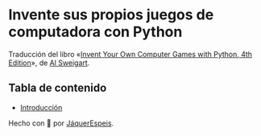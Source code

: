 # Invente sus propios juegos de computadora con Python

Traducción del libro
«[Invent Your Own Computer Games with Python, 4th Edition](https://inventwithpython.com/invent4thed/)»,
de [Al Sweigart](https://twitter.com/AlSweigart).

## Tabla de contenido

 * [Introducción](introduccion.md)

Hecho con :rainbow: por [JáquerEspeis](https://github.com/jaquerespeis).
